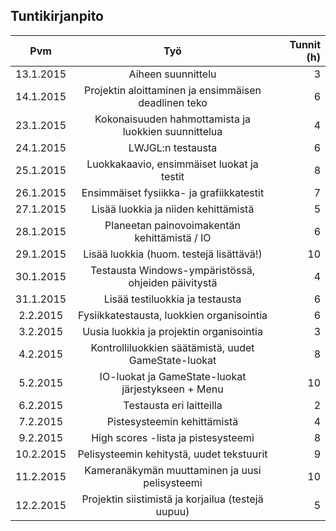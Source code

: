 ## Tuntikirjanpito

| Pvm       | Työ                                                  | Tunnit (h)  |
| :-------: |:----------------------------------------------------:| -----------:|
| 13.1.2015 | Aiheen suunnittelu                                   |           3 |
| 14.1.2015 | Projektin aloittaminen ja ensimmäisen deadlinen teko |           6 |
| 23.1.2015 | Kokonaisuuden hahmottamista ja luokkien suunnittelua |           4 |
| 24.1.2015 | LWJGL:n testausta                                    |           6 |
| 25.1.2015 | Luokkakaavio, ensimmäiset luokat ja testit           |           8 |
| 26.1.2015 | Ensimmäiset fysiikka- ja grafiikkatestit             |           7 |
| 27.1.2015 | Lisää luokkia ja niiden kehittämistä                 |           5 |
| 28.1.2015 | Planeetan painovoimakentän kehittämistä / IO         |           6 |   
| 29.1.2015 | Lisää luokkia (huom. testejä lisättävä!)             |          10 | 
| 30.1.2015 | Testausta Windows-ympäristössä, ohjeiden päivitystä  |           4 |
| 31.1.2015 | Lisää testiluokkia ja testausta                      |           6 |
|  2.2.2015 | Fysiikkatestausta, luokkien organisointia            |           6 |
|  3.2.2015 | Uusia luokkia ja projektin organisointia             |           3 |
|  4.2.2015 | Kontrolliluokkien säätämistä, uudet GameState-luokat |           8 |
|  5.2.2015 | IO-luokat ja GameState-luokat järjestykseen + Menu   |          10 |
|  6.2.2015 | Testausta eri laitteilla                             |           2 |
|  7.2.2015 | Pistesysteemin kehittämistä                          |           4 |
|  9.2.2015 | High scores -lista ja pistesysteemi                  |           8 |
| 10.2.2015 | Pelisysteemin kehitystä, uudet tekstuurit            |           9 |
| 11.2.2015 | Kameranäkymän muuttaminen ja uusi pelisysteemi       |          10 |
| 12.2.2015 | Projektin siistimistä ja korjailua (testejä uupuu)   |           5 |
